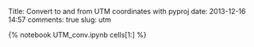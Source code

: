 Title: Convert to and from UTM coordinates with pyproj
date:  2013-12-16 14:57
comments: true
slug: utm

{% notebook UTM_conv.ipynb cells[1:] %}
